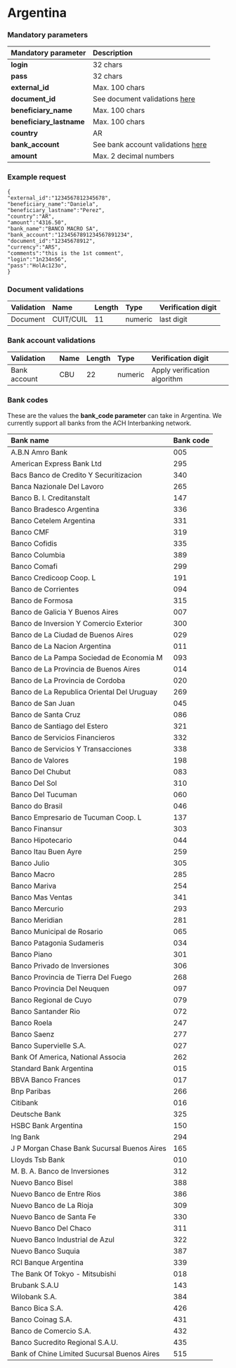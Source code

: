 # Argentina

### Mandatory parameters

| Mandatory parameter | Description |
| :--- | :--- |
| **login** | 32 chars |
| **pass** | 32 chars |
| **external\_id** | Max. 100 chars |
| **document\_id** | See document validations [here](argentina.md#document-validations) |
| **beneficiary\_name** | Max. 100 chars |
| **beneficiary\_lastname** | Max. 100 chars |
| **country** | AR |
| **bank\_account** | See bank account validations [here](argentina.md#bank-account-validations) |
| **amount** | Max. 2 decimal numbers |

### Example request

```text
{
"external_id":"1234567812345678",
"beneficiary_name":"Daniela",
"beneficiary_lastname":"Perez",
"country":"AR",
"amount":"4316.50",
"bank_name":"BANCO MACRO SA",
"bank_account":"1234567891234567891234",
"document_id":"12345678912",
"currency":"ARS",
"comments":"this is the 1st comment",
"login":"1n234n56",
"pass":"HolAc123o",
}
```

### **Document validations**

| Validation | Name | Length | Type | Verification digit |
| :--- | :--- | :--- | :--- | :--- |
| Document | CUIT/CUIL | 11 | numeric | last digit |

### Bank account validations

| Validation | Name | Length | Type | Verification digit |
| :--- | :--- | :--- | :--- | :--- |
| Bank account | CBU | 22 | numeric | Apply verification algorithm |

### Bank codes

These are the values the **bank\_code parameter** can take in Argentina. We currently support all banks from the ACH Interbanking network.

| **Bank name** | **Bank code** |
| :--- | :--- |
| A.B.N Amro Bank | 005 |
| American Express Bank Ltd | 295 |
| Bacs Banco de Credito Y Securitizacion | 340 |
| Banca Nazionale Del Lavoro | 265 |
| Banco B. I. Creditanstalt | 147 |
| Banco Bradesco Argentina | 336 |
| Banco Cetelem Argentina | 331 |
| Banco CMF | 319 |
| Banco Cofidis | 335 |
| Banco Columbia | 389 |
| Banco Comafi | 299 |
| Banco Credicoop Coop. L | 191 |
| Banco de Corrientes | 094 |
| Banco de Formosa | 315 |
| Banco de Galicia Y Buenos Aires | 007 |
| Banco de Inversion Y Comercio Exterior | 300 |
| Banco de La Ciudad de Buenos Aires | 029 |
| Banco de La Nacion Argentina | 011 |
| Banco de La Pampa Sociedad de Economia M | 093 |
| Banco de La Provincia de Buenos Aires | 014 |
| Banco de La Provincia de Cordoba | 020 |
| Banco de La Republica Oriental Del Uruguay | 269 |
| Banco de San Juan | 045 |
| Banco de Santa Cruz | 086 |
| Banco de Santiago del Estero | 321 |
| Banco de Servicios Financieros | 332 |
| Banco de Servicios Y Transacciones | 338 |
| Banco de Valores | 198 |
| Banco Del Chubut | 083 |
| Banco Del Sol | 310 |
| Banco Del Tucuman | 060 |
| Banco do Brasil | 046 |
| Banco Empresario de Tucuman Coop. L | 137 |
| Banco Finansur | 303 |
| Banco Hipotecario | 044 |
| Banco Itau Buen Ayre | 259 |
| Banco Julio | 305 |
| Banco Macro | 285 |
| Banco Mariva | 254 |
| Banco Mas Ventas | 341 |
| Banco Mercurio | 293 |
| Banco Meridian | 281 |
| Banco Municipal de Rosario | 065 |
| Banco Patagonia Sudameris | 034 |
| Banco Piano | 301 |
| Banco Privado de Inversiones | 306 |
| Banco Provincia de Tierra Del Fuego | 268 |
| Banco Provincia Del Neuquen | 097 |
| Banco Regional de Cuyo | 079 |
| Banco Santander Rio | 072 |
| Banco Roela | 247 |
| Banco Saenz | 277 |
| Banco Supervielle S.A. | 027 |
| Bank Of America, National Associa | 262 |
| Standard Bank Argentina | 015 |
| BBVA Banco Frances | 017 |
| Bnp Paribas | 266 |
| Citibank | 016 |
| Deutsche Bank | 325 |
| HSBC Bank Argentina | 150 |
| Ing Bank | 294 |
| J P Morgan Chase Bank Sucursal Buenos Aires | 165 |
| Lloyds Tsb Bank | 010 |
| M. B. A. Banco de Inversiones | 312 |
| Nuevo Banco Bisel | 388 |
| Nuevo Banco de Entre Rios | 386 |
| Nuevo Banco de La Rioja | 309 |
| Nuevo Banco de Santa Fe | 330 |
| Nuevo Banco Del Chaco | 311 |
| Nuevo Banco Industrial de Azul | 322 |
| Nuevo Banco Suquia | 387 |
| RCI Banque Argentina | 339 |
| The Bank Of Tokyo - Mitsubishi | 018 |
| Brubank S.A.U | 143 |
| Wilobank S.A. | 384 |
| Banco Bica S.A. | 426 |
| Banco Coinag S.A. | 431 |
| Banco de Comercio S.A. | 432 |
| Banco Sucredito Regional S.A.U. | 435 |
| Bank of Chine Limited Sucursal Buenos Aires | 515 |

